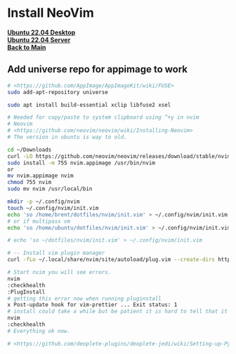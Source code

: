 # Install NeoVim

**[Ubuntu 22.04 Desktop](../../ubuntu22-04/desktop-install.md)**\
**[Ubuntu 22.04 Server](../../ubuntu22-04/server-install.md)**\
**[Back to Main](../../../README.md)**

## Add universe repo for appimage to work

```bash
# <https://github.com/AppImage/AppImageKit/wiki/FUSE>
sudo add-apt-repository universe

sudo apt install build-essential xclip libfuse2 xsel

# Needed for copy/paste to system clipboard using “+y in nvim
# Neovim
# <https://github.com/neovim/neovim/wiki/Installing-Neovim>
# The version in ubuntu is way to old.
```

```bash
cd ~/Downloads
curl -LO https://github.com/neovim/neovim/releases/download/stable/nvim.appimage
sudo install -m 755 nvim.appimage /usr/bin/nvim
or
mv nvim.appimage nvim
chmod 755 nvim
sudo mv nvim /usr/local/bin

mkdir -p ~/.config/nvim
touch ~/.config/nvim/init.vim
echo 'so /home/brent/dotfiles/nvim/init.vim' > ~/.config/nvim/init.vim
# or if multipass vm
echo 'so /home/ubuntu/dotfiles/nvim/init.vim' > ~/.config/nvim/init.vim

# echo 'so ~/dotfiles/nvim/init.vim' > ~/.config/nvim/init.vim

# -- Install vim plugin manager
curl -fLo ~/.local/share/nvim/site/autoload/plug.vim --create-dirs https://raw.githubusercontent.com/junegunn/vim-plug/master/plug.vim

# Start nvim you will see errors.
nvim
:checkhealth
:PlugInstall
# getting this error now when running pluginstall
x Post-update hook for vim-prettier ... Exit status: 1
# install could take a while but be patient it is hard to tell that it is actually installing stuff.
nvim
:checkhealth
# Everything ok now.

# <https://github.com/deoplete-plugins/deoplete-jedi/wiki/Setting-up-Python-for-Neovim>


```
